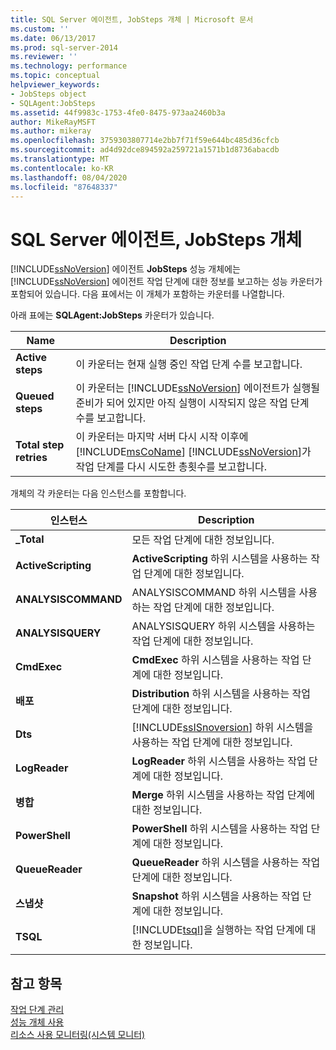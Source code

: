```yaml
---
title: SQL Server 에이전트, JobSteps 개체 | Microsoft 문서
ms.custom: ''
ms.date: 06/13/2017
ms.prod: sql-server-2014
ms.reviewer: ''
ms.technology: performance
ms.topic: conceptual
helpviewer_keywords:
- JobSteps object
- SQLAgent:JobSteps
ms.assetid: 44f9983c-1753-4fe0-8475-973aa2460b3a
author: MikeRayMSFT
ms.author: mikeray
ms.openlocfilehash: 3759303807714e2bb7f71f59e644bc485d36cfcb
ms.sourcegitcommit: ad4d92dce894592a259721a1571b1d8736abacdb
ms.translationtype: MT
ms.contentlocale: ko-KR
ms.lasthandoff: 08/04/2020
ms.locfileid: "87648337"
---
```

# <a name="sql-server-agent-jobsteps-object"></a>SQL Server 에이전트, JobSteps 개체
  [!INCLUDE[ssNoVersion](../../includes/ssnoversion-md.md)] 에이전트 **JobSteps** 성능 개체에는 [!INCLUDE[ssNoVersion](../../includes/ssnoversion-md.md)] 에이전트 작업 단계에 대한 정보를 보고하는 성능 카운터가 포함되어 있습니다. 다음 표에서는 이 개체가 포함하는 카운터를 나열합니다.  
  
 아래 표에는 **SQLAgent:JobSteps** 카운터가 있습니다.  
  
|Name|Description|  
|----------|-----------------|  
|**Active steps**|이 카운터는 현재 실행 중인 작업 단계 수를 보고합니다.|  
|**Queued steps**|이 카운터는 [!INCLUDE[ssNoVersion](../../includes/ssnoversion-md.md)] 에이전트가 실행될 준비가 되어 있지만 아직 실행이 시작되지 않은 작업 단계 수를 보고합니다.|  
|**Total step retries**|이 카운터는 마지막 서버 다시 시작 이후에 [!INCLUDE[msCoName](../../includes/msconame-md.md)] [!INCLUDE[ssNoVersion](../../includes/ssnoversion-md.md)]가 작업 단계를 다시 시도한 총횟수를 보고합니다.|  
  
 개체의 각 카운터는 다음 인스턴스를 포함합니다.  
  
|인스턴스|Description|  
|--------------|-----------------|  
|**_Total**|모든 작업 단계에 대한 정보입니다.|  
|**ActiveScripting**|**ActiveScripting** 하위 시스템을 사용하는 작업 단계에 대한 정보입니다.|  
|**ANALYSISCOMMAND**|ANALYSISCOMMAND 하위 시스템을 사용하는 작업 단계에 대한 정보입니다.|  
|**ANALYSISQUERY**|ANALYSISQUERY 하위 시스템을 사용하는 작업 단계에 대한 정보입니다.|  
|**CmdExec**|**CmdExec** 하위 시스템을 사용하는 작업 단계에 대한 정보입니다.|  
|**배포**|**Distribution** 하위 시스템을 사용하는 작업 단계에 대한 정보입니다.|  
|**Dts**|[!INCLUDE[ssISnoversion](../../includes/ssisnoversion-md.md)] 하위 시스템을 사용하는 작업 단계에 대한 정보입니다.|  
|**LogReader**|**LogReader** 하위 시스템을 사용하는 작업 단계에 대한 정보입니다.|  
|**병합**|**Merge** 하위 시스템을 사용하는 작업 단계에 대한 정보입니다.|  
|**PowerShell**|**PowerShell** 하위 시스템을 사용하는 작업 단계에 대한 정보입니다.|  
|**QueueReader**|**QueueReader** 하위 시스템을 사용하는 작업 단계에 대한 정보입니다.|  
|**스냅샷**|**Snapshot** 하위 시스템을 사용하는 작업 단계에 대한 정보입니다.|  
|**TSQL**|[!INCLUDE[tsql](../../includes/tsql-md.md)]을 실행하는 작업 단계에 대한 정보입니다.|  
  
## <a name="see-also"></a>참고 항목  
 [작업 단계 관리](../../ssms/agent/manage-job-steps.md)   
 [성능 개체 사용](../../ssms/agent/use-performance-objects.md)   
 [리소스 사용 모니터링&#40;시스템 모니터&#41;](monitor-resource-usage-system-monitor.md)  
  
  
